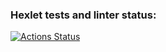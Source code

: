 ### Hexlet tests and linter status:
[![Actions Status](https://github.com/nurad9689/devops-for-programmers-project-74/actions/workflows/hexlet-check.yml/badge.svg)](https://github.com/nurad9689/devops-for-programmers-project-74/actions)